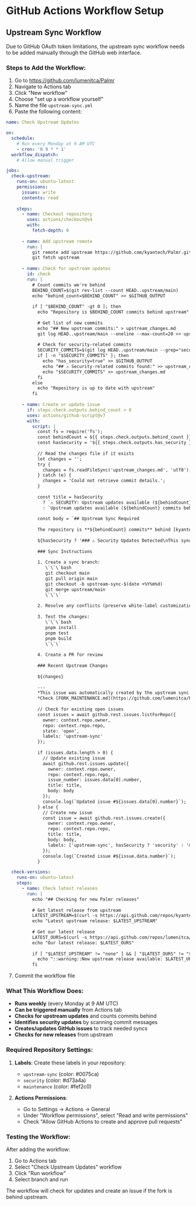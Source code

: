 # GitHub Actions Workflow Setup

## Upstream Sync Workflow

Due to GitHub OAuth token limitations, the upstream sync workflow needs to be added manually through the GitHub web interface.

### Steps to Add the Workflow:

1. Go to https://github.com/lumenitca/Palmr
2. Navigate to Actions tab
3. Click "New workflow"
4. Choose "set up a workflow yourself"
5. Name the file `upstream-sync.yml`
6. Paste the following content:

```yaml
name: Check Upstream Updates

on:
  schedule:
    # Run every Monday at 9 AM UTC
    - cron: '0 9 * * 1'
  workflow_dispatch:
    # Allow manual trigger

jobs:
  check-upstream:
    runs-on: ubuntu-latest
    permissions:
      issues: write
      contents: read
    
    steps:
      - name: Checkout repository
        uses: actions/checkout@v4
        with:
          fetch-depth: 0
      
      - name: Add upstream remote
        run: |
          git remote add upstream https://github.com/kyantech/Palmr.git || true
          git fetch upstream
      
      - name: Check for upstream updates
        id: check
        run: |
          # Count commits we're behind
          BEHIND_COUNT=$(git rev-list --count HEAD..upstream/main)
          echo "behind_count=$BEHIND_COUNT" >> $GITHUB_OUTPUT
          
          if [ "$BEHIND_COUNT" -gt 0 ]; then
            echo "Repository is $BEHIND_COUNT commits behind upstream"
            
            # Get list of new commits
            echo "## New upstream commits:" > upstream_changes.md
            git log HEAD..upstream/main --oneline --max-count=20 >> upstream_changes.md
            
            # Check for security-related commits
            SECURITY_COMMITS=$(git log HEAD..upstream/main --grep="security\|vulnerability\|CVE" -i --oneline)
            if [ -n "$SECURITY_COMMITS" ]; then
              echo "has_security=true" >> $GITHUB_OUTPUT
              echo "## ⚠️ Security-related commits found:" >> upstream_changes.md
              echo "$SECURITY_COMMITS" >> upstream_changes.md
            fi
          else
            echo "Repository is up to date with upstream"
          fi
      
      - name: Create or update issue
        if: steps.check.outputs.behind_count > 0
        uses: actions/github-script@v7
        with:
          script: |
            const fs = require('fs');
            const behindCount = ${{ steps.check.outputs.behind_count }};
            const hasSecurity = '${{ steps.check.outputs.has_security }}' === 'true';
            
            // Read the changes file if it exists
            let changes = '';
            try {
              changes = fs.readFileSync('upstream_changes.md', 'utf8');
            } catch (e) {
              changes = 'Could not retrieve commit details.';
            }
            
            const title = hasSecurity 
              ? `⚠️ SECURITY: Upstream updates available (${behindCount} commits behind)`
              : `Upstream updates available (${behindCount} commits behind)`;
            
            const body = `## Upstream Sync Required
            
            The repository is **${behindCount} commits** behind [kyantech/Palmr](https://github.com/kyantech/Palmr).
            
            ${hasSecurity ? '### ⚠️ Security Updates Detected\nThis sync includes security-related commits and should be prioritized.\n' : ''}
            
            ### Sync Instructions
            
            1. Create a sync branch:
               \`\`\`bash
               git checkout main
               git pull origin main
               git checkout -b upstream-sync-$(date +%Y%m%d)
               git merge upstream/main
               \`\`\`
            
            2. Resolve any conflicts (preserve white-label customizations)
            
            3. Test the changes:
               \`\`\`bash
               pnpm install
               pnpm test
               pnpm build
               \`\`\`
            
            4. Create a PR for review
            
            ### Recent Upstream Changes
            
            ${changes}
            
            ---
            *This issue was automatically created by the upstream sync workflow.*
            *Check [FORK_MAINTENANCE.md](https://github.com/lumenitca/Palmr/blob/main/FORK_MAINTENANCE.md) for detailed sync procedures.*`;
            
            // Check for existing open issues
            const issues = await github.rest.issues.listForRepo({
              owner: context.repo.owner,
              repo: context.repo.repo,
              state: 'open',
              labels: 'upstream-sync'
            });
            
            if (issues.data.length > 0) {
              // Update existing issue
              await github.rest.issues.update({
                owner: context.repo.owner,
                repo: context.repo.repo,
                issue_number: issues.data[0].number,
                title: title,
                body: body
              });
              console.log(`Updated issue #${issues.data[0].number}`);
            } else {
              // Create new issue
              const issue = await github.rest.issues.create({
                owner: context.repo.owner,
                repo: context.repo.repo,
                title: title,
                body: body,
                labels: ['upstream-sync', hasSecurity ? 'security' : 'maintenance']
              });
              console.log(`Created issue #${issue.data.number}`);
            }

  check-versions:
    runs-on: ubuntu-latest
    steps:
      - name: Check latest releases
        run: |
          echo "## Checking for new Palmr releases"
          
          # Get latest release from upstream
          LATEST_UPSTREAM=$(curl -s https://api.github.com/repos/kyantech/Palmr/releases/latest | jq -r '.tag_name // "none"')
          echo "Latest upstream release: $LATEST_UPSTREAM"
          
          # Get our latest release
          LATEST_OURS=$(curl -s https://api.github.com/repos/lumenitca/Palmr/releases/latest | jq -r '.tag_name // "none"')
          echo "Our latest release: $LATEST_OURS"
          
          if [ "$LATEST_UPSTREAM" != "none" ] && [ "$LATEST_OURS" != "$LATEST_UPSTREAM-lumenit.1" ]; then
            echo "::warning::New upstream release available: $LATEST_UPSTREAM"
          fi
```

7. Commit the workflow file

### What This Workflow Does:

- **Runs weekly** (every Monday at 9 AM UTC)
- **Can be triggered manually** from Actions tab
- **Checks for upstream updates** and counts commits behind
- **Identifies security updates** by scanning commit messages
- **Creates/updates GitHub issues** to track needed syncs
- **Checks for new releases** from upstream

### Required Repository Settings:

1. **Labels**: Create these labels in your repository:
   - `upstream-sync` (color: #0075ca)
   - `security` (color: #d73a4a)
   - `maintenance` (color: #fef2c0)

2. **Actions Permissions**:
   - Go to Settings → Actions → General
   - Under "Workflow permissions", select "Read and write permissions"
   - Check "Allow GitHub Actions to create and approve pull requests"

### Testing the Workflow:

After adding the workflow:
1. Go to Actions tab
2. Select "Check Upstream Updates" workflow
3. Click "Run workflow"
4. Select branch and run

The workflow will check for updates and create an issue if the fork is behind upstream.